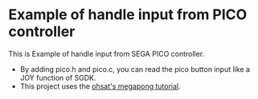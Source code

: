 # Example of handle input from PICO controller

This is Example of handle input from SEGA PICO controller.  
* By adding pico.h and pico.c, you can read the pico button input like a JOY function of SGDK.
* This project uses the [ohsat's megapong tutorial](https://www.ohsat.com/tutorial/megapong/megapong-1/).